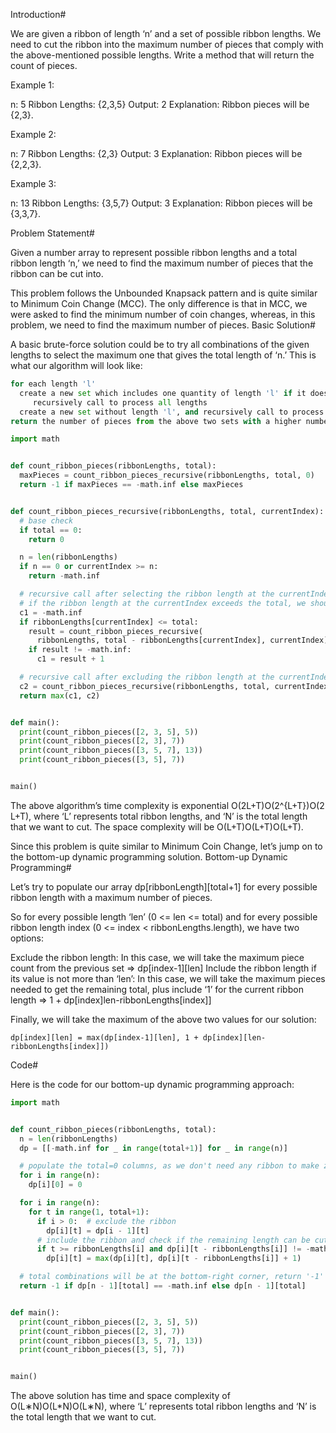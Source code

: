 Introduction#

We are given a ribbon of length ‘n’ and a set of possible ribbon lengths. We need to cut the ribbon into the maximum number of pieces that comply with the above-mentioned possible lengths. Write a method that will return the count of pieces.

Example 1:

n: 5
Ribbon Lengths: {2,3,5}
Output: 2
Explanation: Ribbon pieces will be {2,3}.

Example 2:

n: 7
Ribbon Lengths: {2,3}
Output: 3
Explanation: Ribbon pieces will be {2,2,3}.

Example 3:

n: 13
Ribbon Lengths: {3,5,7}
Output: 3
Explanation: Ribbon pieces will be {3,3,7}.

Problem Statement#

Given a number array to represent possible ribbon lengths and a total ribbon length ‘n,’ we need to find the maximum number of pieces that the ribbon can be cut into.

This problem follows the Unbounded Knapsack pattern and is quite similar to Minimum Coin Change (MCC). The only difference is that in MCC, we were asked to find the minimum number of coin changes, whereas, in this problem, we need to find the maximum number of pieces.
Basic Solution#

A basic brute-force solution could be to try all combinations of the given lengths to select the maximum one that gives the total length of ‘n.’ This is what our algorithm will look like:

```py
for each length 'l'
  create a new set which includes one quantity of length 'l' if it does not exceed 'n', and
     recursively call to process all lengths
  create a new set without length 'l', and recursively call to process the remaining lengths
return the number of pieces from the above two sets with a higher number of pieces
```

```py
import math


def count_ribbon_pieces(ribbonLengths, total):
  maxPieces = count_ribbon_pieces_recursive(ribbonLengths, total, 0)
  return -1 if maxPieces == -math.inf else maxPieces


def count_ribbon_pieces_recursive(ribbonLengths, total, currentIndex):
  # base check
  if total == 0:
    return 0

  n = len(ribbonLengths)
  if n == 0 or currentIndex >= n:
    return -math.inf

  # recursive call after selecting the ribbon length at the currentIndex
  # if the ribbon length at the currentIndex exceeds the total, we shouldn't process this
  c1 = -math.inf
  if ribbonLengths[currentIndex] <= total:
    result = count_ribbon_pieces_recursive(
      ribbonLengths, total - ribbonLengths[currentIndex], currentIndex)
    if result != -math.inf:
      c1 = result + 1

  # recursive call after excluding the ribbon length at the currentIndex
  c2 = count_ribbon_pieces_recursive(ribbonLengths, total, currentIndex + 1)
  return max(c1, c2)


def main():
  print(count_ribbon_pieces([2, 3, 5], 5))
  print(count_ribbon_pieces([2, 3], 7))
  print(count_ribbon_pieces([3, 5, 7], 13))
  print(count_ribbon_pieces([3, 5], 7))


main()
```

The above algorithm’s time complexity is exponential O(2L+T)O(2^{L+T})O(2​L+T​​), where ‘L’ represents total ribbon lengths, and ‘N’ is the total length that we want to cut. The space complexity will be O(L+T)O(L+T)O(L+T).

Since this problem is quite similar to Minimum Coin Change, let’s jump on to the bottom-up dynamic programming solution.
Bottom-up Dynamic Programming#

Let’s try to populate our array dp[ribbonLength][total+1] for every possible ribbon length with a maximum number of pieces.

So for every possible length ‘len’ (0 <= len <= total) and for every possible ribbon length index (0 <= index < ribbonLengths.length), we have two options:

Exclude the ribbon length: In this case, we will take the maximum piece count from the previous set => dp[index-1][len]
Include the ribbon length if its value is not more than ‘len’: In this case, we will take the maximum pieces needed to get the remaining total, plus include ‘1’ for the current ribbon length => 1 + dp[index]len-ribbonLengths[index]]

Finally, we will take the maximum of the above two values for our solution:

    dp[index][len] = max(dp[index-1][len], 1 + dp[index][len-ribbonLengths[index]])

Code#

Here is the code for our bottom-up dynamic programming approach:

```py
import math


def count_ribbon_pieces(ribbonLengths, total):
  n = len(ribbonLengths)
  dp = [[-math.inf for _ in range(total+1)] for _ in range(n)]

  # populate the total=0 columns, as we don't need any ribbon to make zero total
  for i in range(n):
    dp[i][0] = 0

  for i in range(n):
    for t in range(1, total+1):
      if i > 0:  # exclude the ribbon
        dp[i][t] = dp[i - 1][t]
      # include the ribbon and check if the remaining length can be cut into available lengths
      if t >= ribbonLengths[i] and dp[i][t - ribbonLengths[i]] != -math.inf:
        dp[i][t] = max(dp[i][t], dp[i][t - ribbonLengths[i]] + 1)

  # total combinations will be at the bottom-right corner, return '-1' if cutting is not possible
  return -1 if dp[n - 1][total] == -math.inf else dp[n - 1][total]


def main():
  print(count_ribbon_pieces([2, 3, 5], 5))
  print(count_ribbon_pieces([2, 3], 7))
  print(count_ribbon_pieces([3, 5, 7], 13))
  print(count_ribbon_pieces([3, 5], 7))


main()

```

The above solution has time and space complexity of O(L∗N)O(L\*N)O(L∗N), where ‘L’ represents total ribbon lengths and ‘N’ is the total length that we want to cut.
